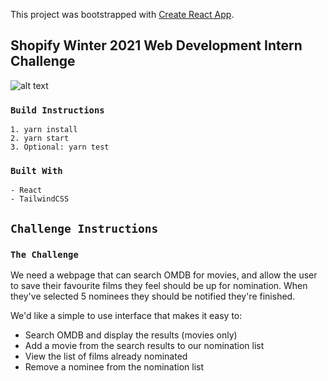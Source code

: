 This project was bootstrapped with [Create React App](https://github.com/facebook/create-react-app).

## Shopify Winter 2021 Web Development Intern Challenge

![alt text](https://i.imgur.com/f0zLoDF.gif)

### `Build Instructions`

```
1. yarn install
2. yarn start
3. Optional: yarn test
```

### `Built With`

```
- React
- TailwindCSS
```

##

## `Challenge Instructions`

### `The Challenge`

We need a webpage that can search OMDB for movies, and allow the user to save their favourite films they feel should be up for nomination. When they've selected 5 nominees they should be notified they're finished.

We'd like a simple to use interface that makes it easy to:

- Search OMDB and display the results (movies only)
- Add a movie from the search results to our nomination list
- View the list of films already nominated
- Remove a nominee from the nomination list
